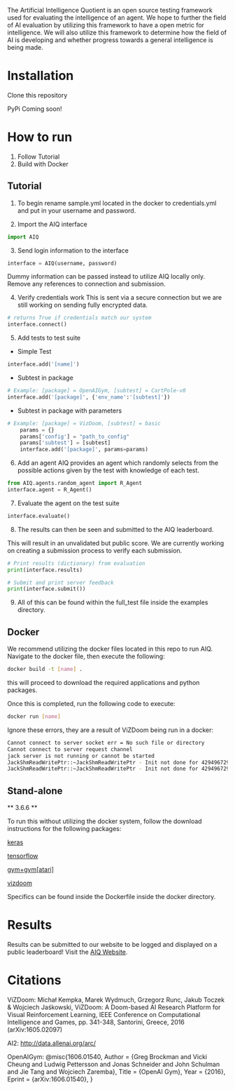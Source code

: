 The Artificial Intelligence Quotient is an open source testing framework used for evaluating the intelligence of an agent. We hope to further the field of AI evaluation by utilizing this framework to have a open metric for intelligence. We will also utilize this framework to determine how the field of AI is developing and whether progress towards a general intelligence is being made.

# Installation
Clone this repository

PyPi Coming soon!

# How to run

1. Follow Tutorial
2. Build with Docker


## Tutorial

1. To begin rename sample.yml located in the docker to credentials.yml and
put in your username and password. 

2. Import the AIQ interface
```python
import AIQ
```


3. Send login information to the interface
```python
interface = AIQ(username, password)
```
Dummy information can be passed instead to utilize AIQ locally only.
Remove any references to connection and submission.

4. Verify credentials work
This is sent via a secure connection but we are still working on sending fully encrypted data.
```python
# returns True if credentials match our system
interface.connect()
```

5. Add tests to test suite
  * Simple Test
```python
interface.add('[name]')
```

  * Subtest in package
```python
# Example: [package] = OpenAIGym, [subtest] = CartPole-v0
interface.add('[package]', {'env_name':'[subtest]'})
```

  * Subtest in package with parameters
```python
# Example: [package] = VizDoom, [subtest] = basic
    params = {}
    params['config'] = "path_to_config"
    params['subtest'] = [subtest]
    interface.add('[package]', params=params)
```


6. Add an agent
AIQ provides an agent which randomly selects from the possible actions given
by the test with knowledge of each test.
```python
from AIQ.agents.random_agent import R_Agent
interface.agent = R_Agent()
```


7. Evaluate the agent on the test suite
```python
interface.evaluate()
```


8. The results can then be seen and submitted to the AIQ leaderboard.

This will result in an unvalidated but public score. We are currently working on
creating a submission process to verify each submission.

```python
# Print results (dictionary) from evaluation
print(interface.results)

# Submit and print server feedback
print(interface.submit())
```

9. All of this can be found within the full_test file inside the examples directory.

## Docker
We recommend utilizing the docker files located in this repo to run AIQ.
Navigate to the docker file, then execute the following:

```bash
docker build -t [name] .
```

this will proceed to download the required applications and python packages.

Once this is completed, run the following code to execute:

```bash
docker run [name]
```

Ignore these errors, they are a result of ViZDoom being run in a docker:
```bash
Cannot connect to server socket err = No such file or directory
Cannot connect to server request channel
jack server is not running or cannot be started
JackShmReadWritePtr::~JackShmReadWritePtr - Init not done for 4294967295, skipping unlock
JackShmReadWritePtr::~JackShmReadWritePtr - Init not done for 4294967295, skipping unlock
```

## Stand-alone
** 3.6.6 **

To run this without utilizing the docker system, follow the download
instructions for the following packages:

[keras](https://github.com/keras-team/keras)

[tensorflow](https://github.com/tensorflow/tensorflow)

[gym+gym[atari]](https://github.com/openai/gym)

[vizdoom](https://github.com/mwydmuch/ViZDoom)

Specifics can be found inside the Dockerfile inside the docker directory.


# Results
Results can be submitted to our website to be logged and displayed on a public leaderboard!
Visit the [AIQ Website](https://portal.eecs.wsu.edu/aiq/).


# Citations
ViZDoom:
Michał Kempka, Marek Wydmuch, Grzegorz Runc, Jakub Toczek & Wojciech Jaśkowski, ViZDoom: A Doom-based AI Research Platform for Visual Reinforcement Learning, IEEE Conference on Computational Intelligence and Games, pp. 341-348, Santorini, Greece, 2016	(arXiv:1605.02097)

AI2:
http://data.allenai.org/arc/

OpenAIGym:
@misc{1606.01540,
  Author = {Greg Brockman and Vicki Cheung and Ludwig Pettersson and Jonas Schneider and John Schulman and Jie Tang and Wojciech Zaremba},
  Title = {OpenAI Gym},
  Year = {2016},
  Eprint = {arXiv:1606.01540},
}
